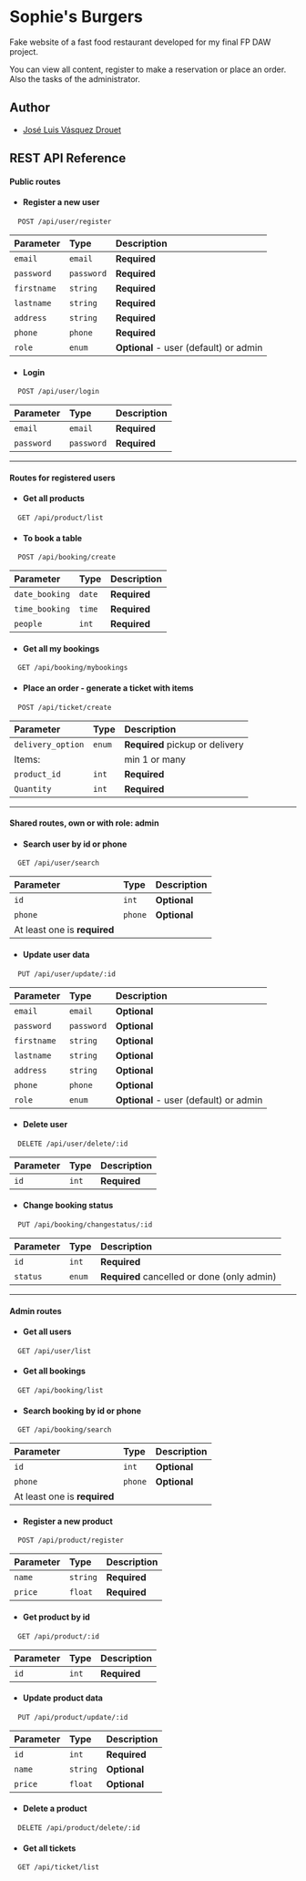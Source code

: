
# Sophie's Burgers

Fake website of a fast food restaurant developed for my final FP DAW project.

You can view all content, register to make a reservation or place an order. Also the tasks of the administrator.
## Author

- [José Luis Vásquez Drouet](https://www.github.com/vdjoseluis)


## REST API Reference

#### Public routes
- #### Register a new user

```http
  POST /api/user/register
```

| Parameter | Type     | Description                |
| :-------- | :------- | :------------------------- |
| `email` | `email` | **Required** |
| `password` | `password` | **Required** |
| `firstname` | `string` | **Required** |
| `lastname` | `string` | **Required** |
| `address` | `string` | **Required** |
| `phone` | `phone` | **Required** |
| `role` | `enum` | **Optional** - user (default) or admin|


- #### Login

```http
  POST /api/user/login
```

| Parameter | Type     | Description                       |
| :-------- | :------- | :-------------------------------- |
| `email` | `email` | **Required** |
| `password` | `password` | **Required** |

------------------------------------------------------------------------------
#### Routes for registered users

- #### Get all products
```http
  GET /api/product/list
```

- #### To book a table
```http
  POST /api/booking/create
```

| Parameter | Type     | Description                       |
| :-------- | :------- | :-------------------------------- |
| `date_booking` | `date` | **Required** |
| `time_booking` | `time` | **Required** |
| `people` | `int` | **Required** |


- #### Get all my bookings
```http
  GET /api/booking/mybookings
```

- #### Place an order - generate a ticket with items
```http
  POST /api/ticket/create
```

| Parameter | Type     | Description                       |
| :-------- | :------- | :-------------------------------- |
| `delivery_option` | `enum` | **Required** pickup or delivery |
| Items: | | min 1 or many |
| `product_id` | `int` | **Required** |
| `Quantity` | `int` | **Required** |


---------------------------------------------------------------------------------

#### Shared routes, own or with role: admin

- #### Search user by id or phone
```http
  GET /api/user/search
```

| Parameter | Type     | Description                |
| :-------- | :------- | :------------------------- |
| `id` | `int` | **Optional** |
| `phone` | `phone` | **Optional** |
| At least one is **required** |


- #### Update user data
```http
  PUT /api/user/update/:id
```

| Parameter | Type     | Description                |
| :-------- | :------- | :------------------------- |
| `email` | `email` | **Optional** |
| `password` | `password` | **Optional** |
| `firstname` | `string` | **Optional** |
| `lastname` | `string` | **Optional** |
| `address` | `string` | **Optional** |
| `phone` | `phone` | **Optional** |
| `role` | `enum` | **Optional** - user (default) or admin|

- #### Delete user
```http
  DELETE /api/user/delete/:id
```

| Parameter | Type     | Description                |
| :-------- | :------- | :------------------------- |
| `id` | `int` | **Required** |


- #### Change booking status
```http
  PUT /api/booking/changestatus/:id
```

| Parameter | Type     | Description                |
| :-------- | :------- | :------------------------- |
| `id` | `int` | **Required** |
| `status` | `enum` | **Required** cancelled or done (only admin) |


-----------------------------------------------------------------------
#### Admin routes
- #### Get all users
```http
  GET /api/user/list
```


- #### Get all bookings
```http
  GET /api/booking/list
```


- #### Search booking by id or phone
```http
  GET /api/booking/search
```

| Parameter | Type     | Description                |
| :-------- | :------- | :------------------------- |
| `id` | `int` | **Optional** |
| `phone` | `phone` | **Optional** |
| At least one is **required** |


- #### Register a new product
```http
  POST /api/product/register
```

| Parameter | Type     | Description                |
| :-------- | :------- | :------------------------- |
| `name` | `string` | **Required** |
| `price` | `float` | **Required** |


- #### Get product by id
```http
  GET /api/product/:id
```

| Parameter | Type     | Description                |
| :-------- | :------- | :------------------------- |
| `id` | `int` | **Required** |

- #### Update product data
```http
  PUT /api/product/update/:id
```

| Parameter | Type     | Description                |
| :-------- | :------- | :------------------------- |
| `id` | `int` | **Required** |
| `name` | `string` | **Optional** |
| `price` | `float` | **Optional** |

- #### Delete a product
```http
  DELETE /api/product/delete/:id
```

- #### Get all tickets
```http
  GET /api/ticket/list
```